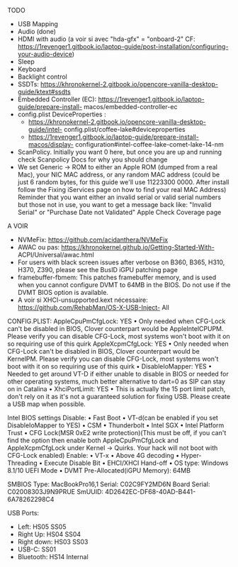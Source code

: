 TODO
- USB Mapping
- Audio (done)
- HDMI with audio (a voir si avec "hda-gfx" = "onboard-2" CF: https://1revenger1.gitbook.io/laptop-guide/post-installation/configuring-your-audio-device)
- Sleep
- Keyboard
- Backlight control
- SSDTs: https://khronokernel-2.gitbook.io/opencore-vanilla-desktop-guide/ktext#ssdts
- Embedded Controller (EC): https://1revenger1.gitbook.io/laptop-guide/prepare-install-
macos/embedded-controller-ec
- config.plist DeviceProperties :
  - https://khronokernel-2.gitbook.io/opencore-vanilla-desktop-guide/intel-
config.plist/coffee-lake#deviceproperties
  - https://1revenger1.gitbook.io/laptop-guide/prepare-install-macos/display-
configuration#intel-coffee-lake-comet-lake-14-nm
- ScanPolicy. Initially you want 0 here, but once you are up and running
check Scanpolicy Docs for why you should change
- We set Generic -> ROM to either an Apple ROM (dumped from a real Mac), your NIC MAC
address, or any random MAC address (could be just 6 random bytes, for this guide we'll use
11223300 0000. After install follow the Fixing iServices page on how to find your real MAC
Address)
Reminder that you want either an invalid serial or valid serial numbers but those not in
use, you want to get a message back like: "Invalid Serial" or "Purchase Date not
Validated"
Apple Check Coverage page

A VOIR
- NVMeFix: https://github.com/acidanthera/NVMeFix
- AWAC ou pas: https://khronokernel.github.io/Getting-Started-With-
ACPI/Universal/awac.html
- For users with black screen issues after verbose on B360, B365, H310, H370, Z390, please
see the BusID iGPU patching page
- framebuffer-fbmem: This patches framebuffer memory, and is used when you cannot configure
DVMT to 64MB in the BIOS. Do not use if the DVMT BIOS option is available.
- A voir si XHCI-unsupported.kext nécessaire: https://github.com/RehabMan/OS-X-USB-Inject-
All

CONFIG.PLIST:
AppleCpuPmCfgLock: YES
• Only needed when CFG-Lock can't be disabled in BIOS, Clover counterpart would be
AppleIntelCPUPM. Please verify you can disable CFG-Lock, most systems won't
boot with it on so requiring use of this quirk
AppleXcpmCfgLock: YES
• Only needed when CFG-Lock can't be disabled in BIOS, Clover counterpart would be
KernelPM. Please verify you can disable CFG-Lock, most systems won't boot with
it on so requiring use of this quirk
• DisableIoMapper: YES
• Needed to get around VT-D if either unable to disable in BIOS or needed for other operating
systems, much better alternative to dart=0 as SIP can stay on in Catalina
• XhciPortLimit: YES
• This is actually the 15 port limit patch, don't rely on it as it's not a guaranteed solution for
fixing USB. Please create a USB map when possible.


Intel BIOS settings
Disable:
• Fast Boot
• VT-d(can be enabled if you set DisableIoMapper to YES)
• CSM
• Thunderbolt
• Intel SGX
• Intel Platform Trust
• CFG Lock(MSR 0xE2 write protection)(This must be off, if you can't find the option then
enable both AppleCpuPmCfgLock and AppleXcpmCfgLock under Kernel -> Quirks.
Your hack will not boot with CFG-Lock enabled)
Enable:
• VT-x
• Above 4G decoding
• Hyper-Threading
• Execute Disable Bit
• EHCI/XHCI Hand-off
• OS type: Windows 8.1/10 UEFI Mode
• DVMT Pre-Allocated(iGPU Memory): 64MB

SMBIOS
Type: MacBookPro16,1
Serial: C02C9FY2MD6N
Board Serial: C02008303J9N9PRUE
SmUUID: 4D2642EC-DF68-40AD-B441-6A78262298C4

USB Ports:
- Left: HS05 SS05
- Right Up: HS04 SS04
- Right down: HS03 SS03
- USB-C: SS01
- Bluetooth: HS14 Internal